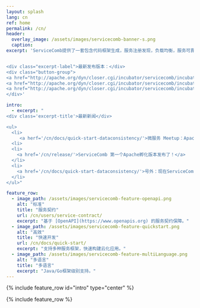 ```yaml
---
layout: splash
lang: cn
ref: home
permalink: /cn/
header:
  overlay_image: /assets/images/servicecomb-banner-s.png
  caption:
excerpt: 'ServiceComb提供了一套包含代码框架生成，服务注册发现，负载均衡，服务可靠性（容错熔断，限流降级，调用链追踪）等功能的微服务框架。


<div class="excerpt-label">最新发布版本：</div>
<div class="button-group">
<a href="http://apache.org/dyn/closer.cgi/incubator/servicecomb/incubator-servicecomb-java-chassis/1.0.0-m1/" class="home-button btn--info">Java Chassis v1.0.0-m1</a>
<a href="http://apache.org/dyn/closer.cgi/incubator/servicecomb/incubator-servicecomb-service-center/1.0.0-m1/" class="home-button btn--info">服务中心v1.0.0-m1</a>
<a href="http://apache.org/dyn/closer.cgi/incubator/servicecomb/incubator-servicecomb-saga/0.1.0/" class="home-button btn--info">Saga v0.1.0</a>
</div>'

intro:
  - excerpt: "
<div class='excerpt-title'>最新新闻</div>

<ul>
  <li>
     <a herf='/cn/docs/quick-start-dataconsistency/'>微服务 Meetup：Apache ServiceComb (incubating) Day</a>
  <li>
  <li>
    <a href='/cn/release/'>ServiceComb 第一个Apache孵化版本发布了！</a>
  </li>
  <li>
    <a href='/cn/docs/quick-start-dataconsistency/'>号外：现在ServiceComb提供了微服务场景下的数据一致性解决方案Saga！</a>
  </li>
</ul>"

feature_row:
  - image_path: /assets/images/servicecomb-feature-openapi.png
    alt: "标准"
    title: "服务契约"
    url: /cn/users/service-contract/
    excerpt: "基于 [OpenAPI](https://www.openapis.org) 的服务契约保障。"
  - image_path: /assets/images/servicecomb-feature-quickstart.png
    alt: "高效"
    title: "快速开发"
    url: /cn/docs/quick-start/
    excerpt: "支持多种服务框架，快速构建云化应用。"
  - image_path: /assets/images/servicecomb-feature-multiLanguage.png
    alt: "多语言"
    title: "多语言"
    excerpt: "Java/Go框架级别支持。"
---
```


{% include feature_row id="intro" type="center" %}

<div class="normal-feature-row">
{% include feature_row %}
</div>
